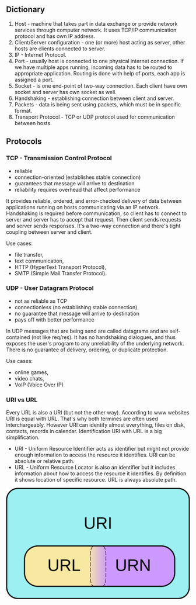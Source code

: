 ## Dictionary

1. Host - machine that takes part in data exchange or provide network services through computer network. It uses TCP/IP communication protocol and has own IP address.
1. Client/Server configuration - one (or more) host acting as server, other hosts are clients connected to server.
1. IP - Internet Protocol.
1. Port - usually host is connected to one physical internet connection. If we have multiple apps running, incoming data has to be routed to appropriate application. Routing is done with help of ports, each app is assigned a port.
1. Socket - is one end-point of two-way connection. Each client have own socket and server has own socket as well.
1. Handshaking - establishing connection between client and server.
1. Packets - data is being sent using packets, which must be in specific format.
1. Transport Protocol - TCP or UDP protocol used for communication between hosts.

## Protocols

### TCP - Transmission Control Protocol

- reliable
- connection-oriented (establishes stable connection)
- guarantees that message will arrive to destination
- reliability requires overhead that affect performance

It provides reliable, ordered, and error-checked delivery of data between applications running on hosts communicating via an IP network. Handshaking is required before communication, so client has to connect to server and server has to accept that request. Then client sends requests and server sends responses. It's a two-way connection and there's tight coupling between server and client.

Use cases:

- file transfer,
- text communication,
- HTTP (HyperText Transport Protocol),
- SMTP (Simple Mail Transfer Protocol).

### UDP - User Datagram Protocol

- not as reliable as TCP
- connectionless (no establishing stable connection)
- no guarantee that message will arrive to destination
- pays off with better performance

In UDP messages that are being send are called datagrams and are self-contained (not like req/res). It has no handshaking dialogues, and thus exposes the user's program to any unreliability of the underlying network. There is no guarantee of delivery, ordering, or duplicate protection.

Use cases:

- online games,
- video chats,
- VoIP (Voice Over IP)

### URI vs URL

Every URL is also a URI (but not the other way). According to www websites URI is equal with URL. That's why both termines are often used interchargeably. However URI can identify almost everything, files on disk, contacts, records in calendar. Identification URI with URL is a big simplification.

- URI - Uniform Resource Identifier acts as identifier but might not provide enough information to access the resource it identifies. URI can be absolute or relative path.
- URL - Uniform Resource Locator is also an identifier but it includes information about how to access the resource it identifies. By definition it shows location of specific resource. URL is always absolute path.

![URL_URI](./URL_URI.png)
